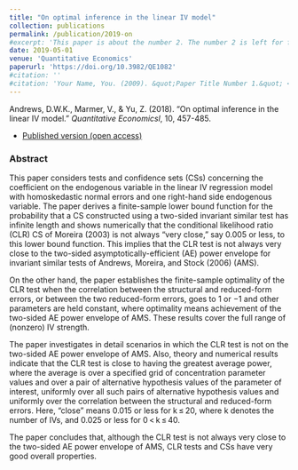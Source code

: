 ```yaml
---
title: "On optimal inference in the linear IV model"
collection: publications
permalink: /publication/2019-on
#excerpt: 'This paper is about the number 2. The number 2 is left for future work.'
date: 2019-05-01
venue: 'Quantitative Economics'
paperurl: 'https://doi.org/10.3982/QE1082'
#citation: ''
#citation: 'Your Name, You. (2009). &quot;Paper Title Number 1.&quot; <i>Journal 1</i>. 1(1).'
---
```

Andrews, D.W.K., Marmer, V., & Yu, Z. (2018). &ldquo;On optimal inference in the linear IV model.&rdquo; <i>Quantitative Economicsl</i>, 10, 457-485.

- [Published version (open access)](https://doi.org/10.3982/QE1082)

### Abstract 

This paper considers tests and confidence sets (CSs) concerning the coefficient on the endogenous variable in the linear IV regression model with homoskedastic normal errors and one right-hand side endogenous variable. The paper derives a finite-sample lower bound function for the probability that a CS constructed using a two-sided invariant similar test has infinite length and shows numerically that the conditional likelihood ratio (CLR) CS of Moreira (2003) is not always “very close,” say 0.005 or less, to this lower bound function. This implies that the CLR test is not always very close to the two-sided asymptotically-efficient (AE) power envelope for invariant similar tests of Andrews, Moreira, and Stock (2006) (AMS).

On the other hand, the paper establishes the finite-sample optimality of the CLR test when the correlation between the structural and reduced-form errors, or between the two reduced-form errors, goes to 1 or −1 and other parameters are held constant, where optimality means achievement of the two-sided AE power envelope of AMS. These results cover the full range of (nonzero) IV strength.

The paper investigates in detail scenarios in which the CLR test is not on the two-sided AE power envelope of AMS. Also, theory and numerical results indicate that the CLR test is close to having the greatest average power, where the average is over a specified grid of concentration parameter values and over a pair of alternative hypothesis values of the parameter of interest, uniformly over all such pairs of alternative hypothesis values and uniformly over the correlation between the structural and reduced-form errors. Here, “close” means 0.015 or less for k ≤ 20, where k denotes the number of IVs, and 0.025 or less for 0 < k ≤ 40.

The paper concludes that, although the CLR test is not always very close to the two-sided AE power envelope of AMS, CLR tests and CSs have very good overall properties.